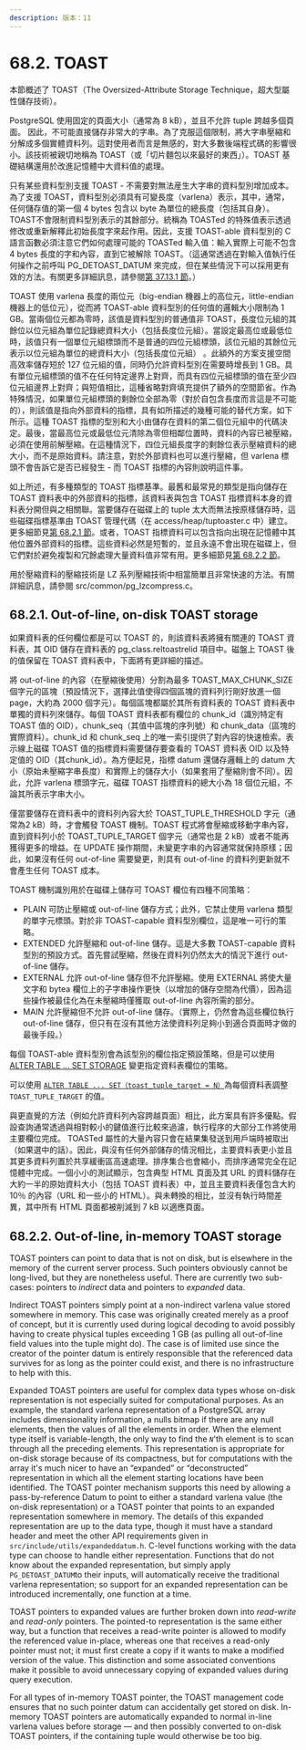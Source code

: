 ```yaml
---
description: 版本：11
---
```


# 68.2. TOAST

本節概述了 TOAST（The Oversized-Attribute Storage Technique，超大型屬性儲存技術）。

PostgreSQL 使用固定的頁面大小（通常為 8 kB），並且不允許 tuple 跨越多個頁面。 因此，不可能直接儲存非常大的字串。為了克服這個限制，將大字串壓縮和分解成多個實體資料列。這對使用者而言是無感的，對大多數後端程式碼的影響很小。該技術被親切地稱為 TOAST（或「切片麵包以來最好的東西」）。TOAST 基礎結構還用於改進記憶體中大資料值的處理。

只有某些資料型別支援 TOAST - 不需要對無法産生大字串的資料型別增加成本。為了支援 TOAST，資料型別必須具有可變長度（varlena）表示，其中，通常，任何儲存值的第一個 4 bytes 包含以 byte 為單位的總長度（包括其自身）。TOAST不會限制資料型別表示的其餘部分。統稱為 TOASTed 的特殊值表示透過修改或重新解釋此初始長度字來起作用。因此，支援 TOAST-able 資料型別的 C 語言函數必須注意它們如何處理可能的 TOASTed 輸入值：輸入實際上可能不包含 4 bytes 長度的字和內容，直到它被解除 TOAST。（這通常透過在對輸入值執行任何操作之前呼叫 PG\_DETOAST\_DATUM 來完成，但在某些情況下可以採用更有效的方法。有關更多詳細訊息，請參閱[第 37.13.1 節](../../server-programming/extending-sql/user-defined-types.md#37-13-1-toast-considerations)。）

TOAST 使用 varlena 長度的兩位元（big-endian 機器上的高位元，little-endian 機器上的低位元），從而將 TOAST-able 資料型別的任何值的邏輯大小限制為 1 GB。當兩個位元都為零時，該值是資料型別的普通值非 TOAST，長度位元組的其餘位以位元組為單位記錄總資料大小（包括長度位元組）。當設定最高位或最低位時，該值只有一個單位元組標頭而不是普通的四位元組標頭，該位元組的其餘位元表示以位元組為單位的總資料大小（包括長度位元組） 。此額外的方案支援空間高效率儲存短於 127 位元組的值，同時仍允許資料型別在需要時增長到 1 GB。具有單位元組標頭的值不在任何特定邊界上對齊，而具有四位元組標頭的值在至少四位元組邊界上對齊；與短值相比，這種省略對齊填充提供了額外的空間節省。作為特殊情況，如果單位元組標頭的剩餘位全部為零（對於自包含長度而言這是不可能的），則該值是指向外部資料的指標，具有如所描述的幾種可能的替代方案，如下所示。這種 TOAST 指標的型別和大小由儲存在資料的第二個位元組中的代碼決定。最後，當最高位元或最低位元清除為零但相鄰位置時，資料的內容已被壓縮，必須在使用前解壓縮。在這種情況下，四位元組長度字的剩餘位表示壓縮資料的總大小，而不是原始資料。請注意，對於外部資料也可以進行壓縮，但 varlena 標頭不會告訴它是否已經發生 - 而 TOAST 指標的內容則說明這件事。

如上所述，有多種類型的 TOAST 指標基準。最舊和最常見的類型是指向儲存在 TOAST 資料表中的外部資料的指標，該資料表與包含 TOAST 指標資料本身的資料表分開但與之相關聯。當要儲存在磁碟上的 tuple 太大而無法按原樣儲存時，這些磁碟指標基準由 TOAST 管理代碼（在 access/heap/tuptoaster.c 中）建立。更多細節見[第 68.2.1 節](toast.md#66-2-1-out-of-line-on-disk-toast-storage)。或者，TOAST 指標資料可以包含指向出現在記憶體中其他位置外部資料的指標。這些資料必然是短暫的，並且永遠不會出現在磁碟上，但它們對於避免複製和冗餘處理大量資料值非常有用。更多細節見[第 68.2.2 節](toast.md#66-2-2-out-of-line-in-memory-toast-storage)。

用於壓縮資料的壓縮技術是 LZ 系列壓縮技術中相當簡單且非常快速的方法。有關詳細訊息，請參閱 src/common/pg\_lzcompress.c。

## 68.2.1. Out-of-line, on-disk TOAST storage

如果資料表的任何欄位都是可以 TOAST 的，則該資料表將擁有關連的 TOAST 資料表，其 OID 儲存在資料表的 pg\_class.reltoastrelid 項目中。磁盤上 TOAST 後的值保留在 TOAST 資料表中，下面將有更詳細的描述。

將 out-of-line 的內容（在壓縮後使用）分割為最多 TOAST\_MAX\_CHUNK\_SIZE 個字元的區塊（預設情況下，選擇此值使得四個區塊的資料列行剛好放進一個 page，大約為 2000 個字元）。每個區塊都屬於其所有資料表的 TOAST 資料表中單獨的資料列來儲存。每個 TOAST 資料表都有欄位的 chunk\_id（識別特定有 TOAST 值的 OID），chunk\_seq（其值中區塊的序列號）和 chunk\_data（區塊的實際資料）。chunk\_id 和 chunk\_seq 上的唯一索引提供了對內容的快速檢索。表示線上磁碟 TOAST 值的指標資料需要儲存要查看的 TOAST 資料表 OID 以及特定值的 OID（其chunk\_id）。為方便起見，指標 datum 還儲存邏輯上的 datum 大小（原始未壓縮字串長度）和實際上的儲存大小（如果套用了壓縮則會不同）。因此，允許 varlena 標頭字元，磁碟 TOAST 指標資料的總大小為 18 個位元組，不論其所表示字串大小。

僅當要儲存在資料表中的資料列內容大於 TOAST\_TUPLE\_THRESHOLD 字元（通常為2 kB）時，才會觸發 TOAST 機制。TOAST 程式將會壓縮或移動字串內容，直到資料列小於 TOAST\_TUPLE\_TARGET 個字元（通常也是 2 kB）或者不能再獲得更多的增益。在 UPDATE 操作期間，未變更字串的內容通常就保持原樣；因此，如果沒有任何 out-of-line 需要變更，則具有 out-of-line 的資料列更新就不會產生任何 TOAST 成本。

TOAST 機制識別用於在磁碟上儲存可 TOAST 欄位有四種不同策略：

* PLAIN 可防止壓縮或 out-of-line 儲存方式；此外，它禁止使用 varlena 類型的單字元標頭。對於非 TOAST-capable 資料型別欄位，這是唯一可行的策略。
* EXTENDED 允許壓縮和 out-of-line 儲存。這是大多數 TOAST-capable 資料型別的預設方式。首先嘗試壓縮，然後在資料列仍然太大的情況下進行 out-of-line 儲存。
* EXTERNAL 允許 out-of-line 儲存但不允許壓縮。使用 EXTERNAL 將使大量文字和 bytea 欄位上的子字串操作更快（以增加的儲存空間為代價），因為這些操作被最佳化為在未壓縮時僅獲取 out-of-line 內容所需的部分。
* MAIN 允許壓縮但不允許 out-of-line 儲存。（實際上，仍然會為這些欄位執行 out-of-line 儲存，但只有在沒有其他方法使資料列足夠小到適合頁面時才做的最後手段。）

每個 TOAST-able 資料型別會為該型別的欄位指定預設策略，但是可以使用 [ALTER TABLE ... SET STORAGE](../../reference/sql-commands/alter-table.md) 變更指定資料表欄位的策略。

可以使用 [`ALTER TABLE ... SET（toast_tuple_target = N）`](../../reference/sql-commands/alter-table.md)為每個資料表調整 `TOAST_TUPLE_TARGET` 的值。

與更直覺的方法（例如允許資料列內容跨越頁面）相比，此方案具有許多優點。假設查詢通常透過與相對較小的鍵值進行比較來過濾，執行程序的大部分工作將使用主要欄位完成。 TOASTed 屬性的大量內容只會在結果集發送到用戶端時被取出（如果選中的話）。因此，與沒有任何外部儲存的情況相比，主要資料表更小並且其更多資料列置於共享緩衝區高速處理。排序集合也會縮小，而排序通常完全在記憶體中完成。一個小小的測試顯示，包含典型 HTML 頁面及其 URL 的資料儲存在大約一半的原始資料大小（包括 TOAST 資料表）中，並且主要資料表僅包含大約 10％ 的內容（URL 和一些小的 HTML）。與未轉換的相比，並沒有執行時間差異，其中所有 HTML 頁面都被削減到 7 kB 以適應頁面。

## 68.2.2. Out-of-line, in-memory TOAST storage

TOAST pointers can point to data that is not on disk, but is elsewhere in the memory of the current server process. Such pointers obviously cannot be long-lived, but they are nonetheless useful. There are currently two sub-cases: pointers to _indirect_ data and pointers to _expanded_ data.

Indirect TOAST pointers simply point at a non-indirect varlena value stored somewhere in memory. This case was originally created merely as a proof of concept, but it is currently used during logical decoding to avoid possibly having to create physical tuples exceeding 1 GB (as pulling all out-of-line field values into the tuple might do). The case is of limited use since the creator of the pointer datum is entirely responsible that the referenced data survives for as long as the pointer could exist, and there is no infrastructure to help with this.

Expanded TOAST pointers are useful for complex data types whose on-disk representation is not especially suited for computational purposes. As an example, the standard varlena representation of a PostgreSQL array includes dimensionality information, a nulls bitmap if there are any null elements, then the values of all the elements in order. When the element type itself is variable-length, the only way to find the _`N`_'th element is to scan through all the preceding elements. This representation is appropriate for on-disk storage because of its compactness, but for computations with the array it's much nicer to have an “expanded” or “deconstructed” representation in which all the element starting locations have been identified. The TOAST pointer mechanism supports this need by allowing a pass-by-reference Datum to point to either a standard varlena value (the on-disk representation) or a TOAST pointer that points to an expanded representation somewhere in memory. The details of this expanded representation are up to the data type, though it must have a standard header and meet the other API requirements given in `src/include/utils/expandeddatum.h`. C-level functions working with the data type can choose to handle either representation. Functions that do not know about the expanded representation, but simply apply `PG_DETOAST_DATUM`to their inputs, will automatically receive the traditional varlena representation; so support for an expanded representation can be introduced incrementally, one function at a time.

TOAST pointers to expanded values are further broken down into _read-write_ and _read-only_ pointers. The pointed-to representation is the same either way, but a function that receives a read-write pointer is allowed to modify the referenced value in-place, whereas one that receives a read-only pointer must not; it must first create a copy if it wants to make a modified version of the value. This distinction and some associated conventions make it possible to avoid unnecessary copying of expanded values during query execution.

For all types of in-memory TOAST pointer, the TOAST management code ensures that no such pointer datum can accidentally get stored on disk. In-memory TOAST pointers are automatically expanded to normal in-line varlena values before storage — and then possibly converted to on-disk TOAST pointers, if the containing tuple would otherwise be too big.
